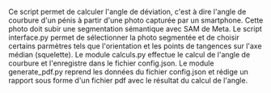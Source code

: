Ce script permet de calculer l'angle de déviation, c'est à dire l'angle de courbure d'un pénis à partir d'une photo capturée par un smartphone.
Cette photo doit subir une segmentation sémantique avec SAM de Meta.
Le script interface.py permet de sélectionner la photo segmentée et de choisir certains parmètres tels que l'orientation et les points de tangences sur l'axe médian (squelette).
Le module calculs.py effectue le calcul de l'angle de courbure et l'enregistre dans le fichier config.json.
Le module generate_pdf.py reprend les données du fichier config.json et rédige un rapport sous forme d'un fichier pdf avec le résultat du calcul de l'angle.  
